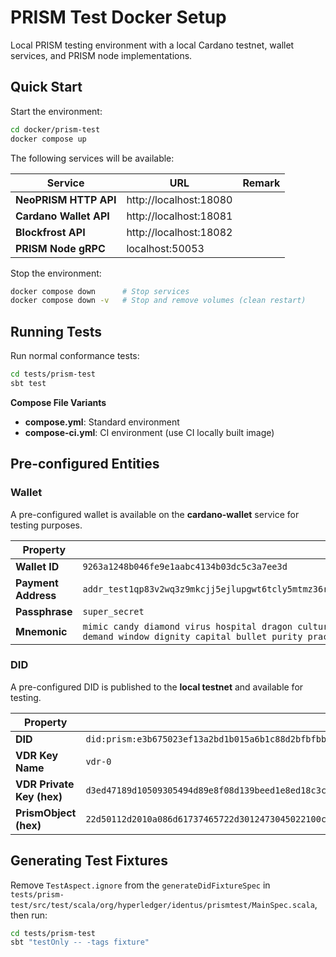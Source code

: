 # PRISM Test Docker Setup

Local PRISM testing environment with a local Cardano testnet, wallet services, and PRISM node implementations.

## Quick Start

Start the environment:

```sh
cd docker/prism-test
docker compose up
```

The following services will be available:

| Service                | URL                    | Remark                    |
|------------------------|------------------------|---------------------------|
| **NeoPRISM HTTP API**  | http://localhost:18080 |                           |
| **Cardano Wallet API** | http://localhost:18081 |                           |
| **Blockfrost API**     | http://localhost:18082 |                           |
| **PRISM Node gRPC**    | localhost:50053        |                           |

Stop the environment:

```sh
docker compose down      # Stop services
docker compose down -v   # Stop and remove volumes (clean restart)
```

## Running Tests

Run normal conformance tests:

```sh
cd tests/prism-test
sbt test
```

**Compose File Variants**

- **compose.yml**: Standard environment
- **compose-ci.yml**: CI environment (use CI locally built image)

## Pre-configured Entities

### Wallet

A pre-configured wallet is available on the **cardano-wallet** service for testing purposes.

| Property | Value |
|----------|-------|
| **Wallet ID** | `9263a1248b046fe9e1aabc4134b03dc5c3a7ee3d` |
| **Payment Address** | `addr_test1qp83v2wq3z9mkcjj5ejlupgwt6tcly5mtmz36rpm8w4atvqd5jzpz23y8l4dwfd9l46fl2p86nmkkx5keewdevqxhlyslv99j3` |
| **Passphrase** | `super_secret` |
| **Mnemonic** | `mimic candy diamond virus hospital dragon culture price emotion tell update give faint resist faculty soup demand window dignity capital bullet purity practice fossil` |

### DID

A pre-configured DID is published to the **local testnet** and available for testing.

| Property | Value |
|----------|-------|
| **DID** | `did:prism:e3b675023ef13a2bd1b015a6b1c88d2bfbfbb09bed5b675598397aec361f0d6e` |
| **VDR Key Name** | `vdr-0` |
| **VDR Private Key (hex)** | `d3ed47189d10509305494d89e8f08d139beed1e8ed18c3cf6b38bc897078c052` |
| **PrismObject (hex)** | `22d50112d2010a086d61737465722d3012473045022100c921083f391f179c947a4e95f8ed226870c32557565f8adba52daebcf47ce5b3022019f8632237331c5183d5ee6d192b617637848e32ce5d26c12dd2a86890b8bd041a7d0a7b0a79123c0a086d61737465722d3010014a2e0a09736563703235366b31122103b20404f350d87eec98982131c176acfea520f26f8901fe08b619a56a0dd9e41712390a057664722d3010084a2e0a09736563703235366b31122102647aff70cfd5d510ec369c512da85faef95803db30bb47499a28c08a590186ac` |

## Generating Test Fixtures

Remove `TestAspect.ignore` from the `generateDidFixtureSpec` in `tests/prism-test/src/test/scala/org/hyperledger/identus/prismtest/MainSpec.scala`, then run:

```sh
cd tests/prism-test
sbt "testOnly -- -tags fixture"
```
